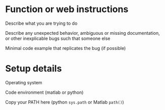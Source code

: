 # Function or web instructions
Describe what you are trying to do

Describe any unexpected behavior, ambiguous or missing documentation, or other inexplicable bugs such that someone else 

Minimal code example that replicates the bug (if possible)

# Setup details
Operating system

Code environment (matlab or python)

Copy your PATH here (python `sys.path` or Matlab `path()`)
